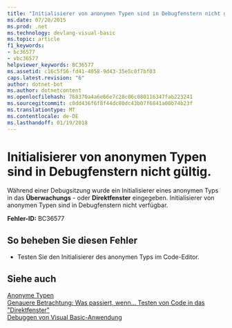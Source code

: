 ```yaml
---
title: "Initialisierer von anonymen Typen sind in Debugfenstern nicht gültig."
ms.date: 07/20/2015
ms.prod: .net
ms.technology: devlang-visual-basic
ms.topic: article
f1_keywords:
- bc36577
- vbc36577
helpviewer_keywords: BC36577
ms.assetid: c16c5f56-fd41-4058-9d43-35e5c0f7bf03
caps.latest.revision: "6"
author: dotnet-bot
ms.author: dotnetcontent
ms.openlocfilehash: 768370a4a6e66e7c28c06c080116347fab223241
ms.sourcegitcommit: c0dd436f6f8f44dc80dc43b07f6841a00b74b23f
ms.translationtype: MT
ms.contentlocale: de-DE
ms.lasthandoff: 01/19/2018
---
```

# <a name="anonymous-type-initializers-are-not-valid-in-debug-windows"></a>Initialisierer von anonymen Typen sind in Debugfenstern nicht gültig.
Während einer Debugsitzung wurde ein Initialisierer eines anonymen Typs in das **Überwachungs** - oder **Direktfenster** eingegeben. Initialisierer von anonymen Typen sind in Debugfenstern nicht verfügbar.  
  
 **Fehler-ID:** BC36577  
  
## <a name="to-correct-this-error"></a>So beheben Sie diesen Fehler  
  
-   Testen Sie den Initialisierer des anonymen Typs im Code-Editor.  
  
## <a name="see-also"></a>Siehe auch  
 [Anonyme Typen](../../visual-basic/programming-guide/language-features/objects-and-classes/anonymous-types.md)  
 [Genauere Betrachtung: Was passiert, wenn... Testen von Code in das "Direktfenster"](http://msdn.microsoft.com/library/3613a627-09a4-44e1-9cc2-f2a29f4e0744)  
 [Debuggen von Visual Basic-Anwendung](../../visual-basic/developing-apps/debugging.md)
